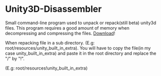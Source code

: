 Unity3D-Disassembler
=================

Small command-line program used to unpack or repack(still beta) unity3d files. This program requires a good amount of memory when decompressing and compressing the files. [Download](https://github.com/FICTURE7/Unity3D-Disassembler/releases)!

When repacking file in a sub directory. (E.g: root/resources/unity_built_in_extra). You will have to copy the file(in my case unity_built_in_extra) and paste it in the root directory and replace the "/" by "!". 

(E.g: root/resources!unity_built_in_extra)
